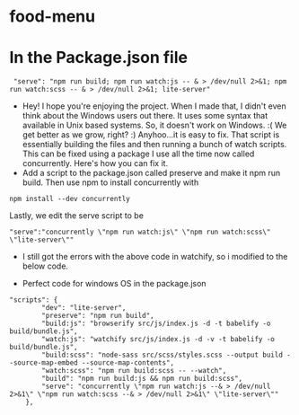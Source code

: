 # food-menu
# In the Package.json file
````
 "serve": "npm run build; npm run watch:js -- & > /dev/null 2>&1; npm run watch:scss -- & > /dev/null 2>&1; lite-server"
````
*   Hey! I hope you're enjoying the project. When I made that, I didn't even think about the Windows users out there. It uses some syntax that available in Unix based systems. So, it doesn't work on Windows. :( We get better as we grow, right? :) Anyhoo...it is easy to fix. That script is essentially building the files and then running a bunch of watch scripts. This can be fixed using a package I use all the time now called concurrently. Here's how you can fix it.
* Add a script to the package.json called preserve and make it npm run build. Then use npm to install concurrently with
````
npm install --dev concurrently
````
Lastly, we edit the serve script to be 
````
"serve":"concurrently \"npm run watch:js\" \"npm run watch:scss\" \"lite-server\""
````
- I still got the errors with the above code in watchify, so i modified to  the below code.
* Perfect code for windows OS in the package.json
````
"scripts": {
        "dev": "lite-server",
        "preserve": "npm run build",
        "build:js": "browserify src/js/index.js -d -t babelify -o build/bundle.js",
        "watch:js": "watchify src/js/index.js -d -v -t babelify -o build/bundle.js",
        "build:scss": "node-sass src/scss/styles.scss --output build --source-map-embed --source-map-contents",
        "watch:scss": "npm run build:scss -- --watch",
        "build": "npm run build:js && npm run build:scss",
        "serve": "concurrently \"npm run watch:js --& > /dev/null 2>&1\" \"npm run watch:scss --& > /dev/null 2>&1\" \"lite-server\""
    },
````


  